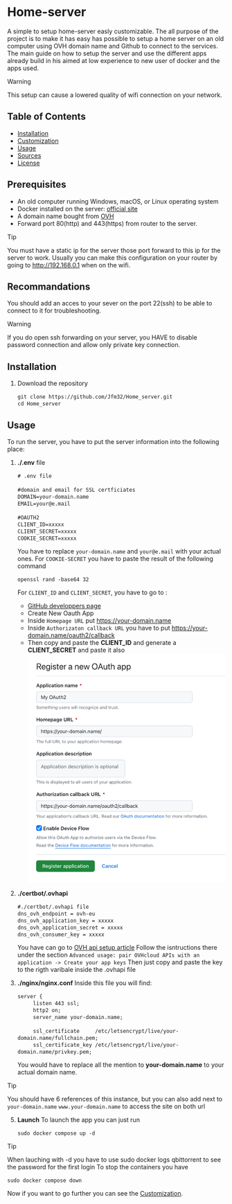 # Home-server

A simple to setup home-server easly customizable. The all purpose of the project is to make it has easy has possible to setup a home server on an old computer using OVH domain name and Github to connect to the services. The main guide on how to setup the server and use the different apps already build in his aimed at low experience to new user of docker and the apps used. 


> [!WARNING]  
> This setup can cause a lowered quality of wifi connection on your network. 
 
## Table of Contents
- [Installation](#installation)
- [Customization](/CUSTOMIZATION.md)
- [Usage](#usage)
- [Sources](/SOURCES.md)
- [License](#license)


## Prerequisites
- An old computer running Windows, macOS, or Linux operating system
- Docker installed on the server: [official site](https://docs.docker.com/compose/install/) 
- A domain name bought from [OVH](https://www.ovhcloud.com/)
- Forward port 80(http) and 443(https) from router to the server.
> [!TIP]
> You must have a static ip for the server those port forward to this ip for the server to work. Usually you can make this configuration on your router by going to http://192.168.0.1 when on the wifi.


## Recommandations
You should add an acces to your sever on the port 22(ssh) to be able to connect to it for troubleshooting. 

> [!WARNING]  
>  If you do open ssh forwarding on your server, you HAVE to disable password connection and allow only private key connection.


## Installation 
1. Download the repository
   ```
   git clone https://github.com/Jfm32/Home_server.git
   cd Home_server
   ```

## Usage
To run the server, you have to put the server information into the following place: 
1. **./.env** file
   ```
   # .env file

   #domain and email for SSL certficiates
   DOMAIN=your-domain.name
   EMAIL=your@e.mail

   #OAUTH2
   CLIENT_ID=xxxxx
   CLIENT_SECRET=xxxxx
   COOKIE_SECRET=xxxxx
   ```
   You have to replace `your-domain.name` and `your@e.mail` with your actual ones. 
   For `COOKIE-SECRET` you have to paste the result of the following command 
   ```
   openssl rand -base64 32
   ```
   For `CLIENT_ID` and `CLIENT_SECRET`, you have to go to :
   - [GitHub developpers page](https://github.com/settings/developers)
   - Create New Oauth App
   - Inside `Homepage URL` put https://your-domain.name
   - Inside `Authorizaton callback URL` you have to put https://your-domain.name/oauth2/callback
   - Then copy and paste the **CLIENT_ID** and generate a **CLIENT_SECRET** and paste it also
     ![Exemple](/.github/Images/oauth2-github.jpeg)

2. **./certbot/.ovhapi**
   ```
   #./certbot/.ovhapi file
   dns_ovh_endpoint = ovh-eu
   dns_ovh_application_key = xxxxx
   dns_ovh_application_secret = xxxxx
   dns_ovh_consumer_key = xxxxx
   ```
   You have can go to [OVH api setup article](https://help.ovhcloud.com/csm/en-api-getting-started-ovhcloud-api?id=kb_article_view&sysparm_article=KB0042777)
   Follow the isntructions there under the section `Advanced usage: pair OVHcloud APIs with an application -> Create your app keys`
   Then just copy and paste the key to the rigth varibale inside the .ovhapi file

3. **./nginx/nginx.conf**
   Inside this file you will find:
   ```
   server {
        listen 443 ssl;
        http2 on;
        server_name your-domain.name;

        ssl_certificate     /etc/letsencrypt/live/your-domain.name/fullchain.pem;
        ssl_certificate_key /etc/letsencrypt/live/your-domain.name/privkey.pem;
   ```
   You would have to replace all the mention to **your-domain.name** to your actual domain name.
   
> [!TIP]
> You should have 6 references of this instance, but you can also add next to `your-domain.name` `www.your-domain.name` to access the site on both url

5. **Launch**
   To launch the app you can just run
   ```
   sudo docker compose up -d
   ```
   
> [!TIP]
> When lauching with -d you have to use sudo docker logs qbittorrent to see the password for the first login 
  To stop the containers you have
  ```
  sudo docker compose down
  ```
Now if you want to go further you can see the [Customization](/CUSTOMIZATION.md).
